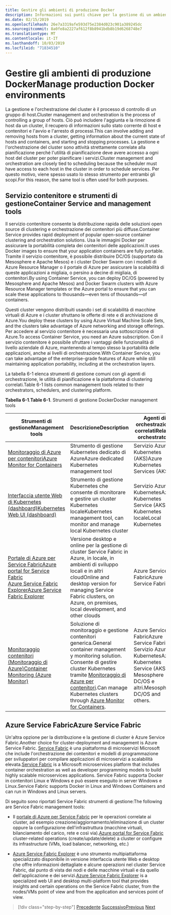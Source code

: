 ```yaml
---
title: Gestire gli ambienti di produzione Docker
description: Informazioni sui punti chiave per la gestione di un ambiente di produzione basato su contenitori.
ms.date: 02/15/2019
ms.openlocfilehash: 26e7a3319afe593d75e2384d023c901a389245dc
ms.sourcegitcommit: 8a0fe8a2227af612f8b8941bdb8b19d6268748e7
ms.translationtype: MT
ms.contentlocale: it-IT
ms.lasthandoff: 10/03/2019
ms.locfileid: "71834510"
---
```

# <a name="manage-production-docker-environments"></a><span data-ttu-id="69fcf-103">Gestire gli ambienti di produzione Docker</span><span class="sxs-lookup"><span data-stu-id="69fcf-103">Manage production Docker environments</span></span>

<span data-ttu-id="69fcf-104">La gestione e l'orchestrazione del cluster è il processo di controllo di un gruppo di host.</span><span class="sxs-lookup"><span data-stu-id="69fcf-104">Cluster management and orchestration is the process of controlling a group of hosts.</span></span> <span data-ttu-id="69fcf-105">Ciò può includere l'aggiunta e la rimozione di host da un cluster, il recupero di informazioni sullo stato corrente di host e contenitori e l'avvio e l'arresto di processi.</span><span class="sxs-lookup"><span data-stu-id="69fcf-105">This can involve adding and removing hosts from a cluster, getting information about the current state of hosts and containers, and starting and stopping processes.</span></span> <span data-ttu-id="69fcf-106">La gestione e l'orchestrazione del cluster sono attività strettamente correlate alla pianificazione perché l'utilità di pianificazione deve avere accesso a ogni host del cluster per poter pianificare i servizi.</span><span class="sxs-lookup"><span data-stu-id="69fcf-106">Cluster management and orchestration are closely tied to scheduling because the scheduler must have access to each host in the cluster in order to schedule services.</span></span> <span data-ttu-id="69fcf-107">Per questo motivo, viene spesso usato lo stesso strumento per entrambi gli scopi.</span><span class="sxs-lookup"><span data-stu-id="69fcf-107">For this reason, the same tool is often used for both purposes.</span></span>

## <a name="container-service-and-management-tools"></a><span data-ttu-id="69fcf-108">Servizio contenitore e strumenti di gestione</span><span class="sxs-lookup"><span data-stu-id="69fcf-108">Container Service and management tools</span></span>

<span data-ttu-id="69fcf-109">Il servizio contenitore consente la distribuzione rapida delle soluzioni open source di clustering e orchestrazione dei contenitori più diffuse.</span><span class="sxs-lookup"><span data-stu-id="69fcf-109">Container Service provides rapid deployment of popular open-source container clustering and orchestration solutions.</span></span> <span data-ttu-id="69fcf-110">Usa le immagini Docker per assicurare la portabilità completa dei contenitori delle applicazioni.</span><span class="sxs-lookup"><span data-stu-id="69fcf-110">It uses Docker images to ensure that your application containers are fully portable.</span></span> <span data-ttu-id="69fcf-111">Tramite il servizio contenitore, è possibile distribuire DC/OS (supportato da Mesosphere e Apache Mesos) e i cluster Docker Swarm con i modelli di Azure Resource Manager o il portale di Azure per assicurare la scalabilità di queste applicazioni a migliaia, o persino a decine di migliaia, di contenitori.</span><span class="sxs-lookup"><span data-stu-id="69fcf-111">By using Container Service, you can deploy DC/OS (powered by Mesosphere and Apache Mesos) and Docker Swarm clusters with Azure Resource Manager templates or the Azure portal to ensure that you can scale these applications to thousands—even tens of thousands—of containers.</span></span>

<span data-ttu-id="69fcf-112">Questi cluster vengono distribuiti usando i set di scalabilità di macchine virtuali di Azure e i cluster sfruttano le offerte di rete e di archiviazione di Azure.</span><span class="sxs-lookup"><span data-stu-id="69fcf-112">You deploy these clusters by using Azure Virtual Machine Scale Sets, and the clusters take advantage of Azure networking and storage offerings.</span></span> <span data-ttu-id="69fcf-113">Per accedere al servizio contenitore è necessaria una sottoscrizione di Azure.</span><span class="sxs-lookup"><span data-stu-id="69fcf-113">To access Container Service, you need an Azure subscription.</span></span> <span data-ttu-id="69fcf-114">Con il servizio contenitore è possibile sfruttare i vantaggi delle funzionalità di livello aziendale di Azure, mantenendo al tempo stesso la portabilità delle applicazioni, anche ai livelli di orchestrazione.</span><span class="sxs-lookup"><span data-stu-id="69fcf-114">With Container Service, you can take advantage of the enterprise-grade features of Azure while still maintaining application portability, including at the orchestration layers.</span></span>

<span data-ttu-id="69fcf-115">La tabella 6-1 elenca strumenti di gestione comuni con gli agenti di orchestrazione, le utilità di pianificazione e la piattaforma di clustering correlati.</span><span class="sxs-lookup"><span data-stu-id="69fcf-115">Table 6-1 lists common management tools related to their orchestrators, schedulers, and clustering platform.</span></span>

<span data-ttu-id="69fcf-116">**Tabella 6-1**.</span><span class="sxs-lookup"><span data-stu-id="69fcf-116">**Table 6-1**.</span></span> <span data-ttu-id="69fcf-117">Strumenti di gestione Docker</span><span class="sxs-lookup"><span data-stu-id="69fcf-117">Docker management tools</span></span>

| <span data-ttu-id="69fcf-118">Strumenti di gestione</span><span class="sxs-lookup"><span data-stu-id="69fcf-118">Management tools</span></span> | <span data-ttu-id="69fcf-119">Descrizione</span><span class="sxs-lookup"><span data-stu-id="69fcf-119">Description</span></span> | <span data-ttu-id="69fcf-120">Agenti di orchestrazione correlati</span><span class="sxs-lookup"><span data-stu-id="69fcf-120">Related orchestrators</span></span> |
|------------------|-------------|-----------------------|
| [<span data-ttu-id="69fcf-121">Monitoraggio di Azure per contenitori</span><span class="sxs-lookup"><span data-stu-id="69fcf-121">Azure Monitor for Containers</span></span>](https://docs.microsoft.com/azure/monitoring/monitoring-container-insights-overview) | <span data-ttu-id="69fcf-122">Strumento di gestione Kubernetes dedicato di Azure</span><span class="sxs-lookup"><span data-stu-id="69fcf-122">Azure dedicated Kubernetes management tool</span></span> | <span data-ttu-id="69fcf-123">Servizio Azure Kubernetes (AKS)</span><span class="sxs-lookup"><span data-stu-id="69fcf-123">Azure Kubernetes Services (AKS)</span></span> |
| [<span data-ttu-id="69fcf-124">Interfaccia utente Web di Kubernetes (dashboard)</span><span class="sxs-lookup"><span data-stu-id="69fcf-124">Kubernetes Web UI (dashboard)</span></span>](https://kubernetes.io/docs/tasks/access-application-cluster/web-ui-dashboard/) | <span data-ttu-id="69fcf-125">Strumento di gestione Kubernetes che consente di monitorare e gestire un cluster Kubernetes locale</span><span class="sxs-lookup"><span data-stu-id="69fcf-125">Kubernetes management tool, can monitor and manage local Kubernetes cluster</span></span> | <span data-ttu-id="69fcf-126">Servizio Azure Kubernetes</span><span class="sxs-lookup"><span data-stu-id="69fcf-126">Azure Kubernetes Service (AKS)</span></span><br/><span data-ttu-id="69fcf-127">Kubernetes locale</span><span class="sxs-lookup"><span data-stu-id="69fcf-127">Local Kubernetes</span></span> |
| [<span data-ttu-id="69fcf-128">Portale di Azure per Service Fabric</span><span class="sxs-lookup"><span data-stu-id="69fcf-128">Azure portal for Service Fabric</span></span>](https://docs.microsoft.com/azure/service-fabric/service-fabric-cluster-creation-via-portal)<br/>[<span data-ttu-id="69fcf-129">Azure Service Fabric Explorer</span><span class="sxs-lookup"><span data-stu-id="69fcf-129">Azure Service Fabric Explorer</span></span>](https://docs.microsoft.com/azure/service-fabric/service-fabric-visualizing-your-cluster) | <span data-ttu-id="69fcf-130">Versione desktop e online per la gestione di cluster Service Fabric in Azure, in locale, in ambienti di sviluppo locali e in altri cloud</span><span class="sxs-lookup"><span data-stu-id="69fcf-130">Online and desktop version for managing Service Fabric clusters, on Azure, on premises, local development, and other clouds</span></span> | <span data-ttu-id="69fcf-131">Azure Service Fabric</span><span class="sxs-lookup"><span data-stu-id="69fcf-131">Azure Service Fabric</span></span> |
| [<span data-ttu-id="69fcf-132">Monitoraggio contenitori (Monitoraggio di Azure)</span><span class="sxs-lookup"><span data-stu-id="69fcf-132">Container Monitoring (Azure Monitor)</span></span>](https://docs.microsoft.com/azure/azure-monitor/insights/containers) | <span data-ttu-id="69fcf-133">Soluzione di monitoraggio e gestione contenitori generica.</span><span class="sxs-lookup"><span data-stu-id="69fcf-133">General container management y monitoring solution.</span></span> <span data-ttu-id="69fcf-134">Consente di gestire cluster Kubernetes tramite [Monitoraggio di Azure per contenitori](https://docs.microsoft.com/azure/monitoring/monitoring-container-insights-overview).</span><span class="sxs-lookup"><span data-stu-id="69fcf-134">Can manage Kubernetes clusters through [Azure Monitor for Containers](https://docs.microsoft.com/azure/monitoring/monitoring-container-insights-overview).</span></span> | <span data-ttu-id="69fcf-135">Azure Service Fabric</span><span class="sxs-lookup"><span data-stu-id="69fcf-135">Azure Service Fabric</span></span><br/><span data-ttu-id="69fcf-136">Servizio Azure Kubernetes</span><span class="sxs-lookup"><span data-stu-id="69fcf-136">Azure Kubernetes Service (AKS)</span></span><br/><span data-ttu-id="69fcf-137">Mesosphere DC/OS e altri.</span><span class="sxs-lookup"><span data-stu-id="69fcf-137">Mesosphere DC/OS and others.</span></span> |

## <a name="azure-service-fabric"></a><span data-ttu-id="69fcf-138">Azure Service Fabric</span><span class="sxs-lookup"><span data-stu-id="69fcf-138">Azure Service Fabric</span></span>

<span data-ttu-id="69fcf-139">Un'altra opzione per la distribuzione e la gestione di cluster è Azure Service Fabric.</span><span class="sxs-lookup"><span data-stu-id="69fcf-139">Another choice for cluster-deployment and management is Azure Service Fabric.</span></span> <span data-ttu-id="69fcf-140">[Service Fabric](https://azure.microsoft.com/services/service-fabric/) è una piattaforma di microservizi Microsoft che include l'orchestrazione dei contenitori e modelli di programmazione per sviluppatori per compilare applicazioni di microservizi a scalabilità elevata.</span><span class="sxs-lookup"><span data-stu-id="69fcf-140">[Service Fabric](https://azure.microsoft.com/services/service-fabric/) is a Microsoft microservices platform that includes container orchestration as well as developer programming models to build highly scalable microservices applications.</span></span> <span data-ttu-id="69fcf-141">Service Fabric supporta Docker in contenitori Linux e Windows e può essere eseguito in server Windows e Linux.</span><span class="sxs-lookup"><span data-stu-id="69fcf-141">Service Fabric supports Docker in Linux and Windows Containers and can run in Windows and Linux servers.</span></span>

<span data-ttu-id="69fcf-142">Di seguito sono riportati Service Fabric strumenti di gestione:</span><span class="sxs-lookup"><span data-stu-id="69fcf-142">The following are Service Fabric management tools:</span></span>

- <span data-ttu-id="69fcf-143">Il [portale di Azure per Service Fabric](https://docs.microsoft.com/azure/service-fabric/service-fabric-cluster-creation-via-portal) per le operazioni correlate ai cluster, ad esempio creazione/aggiornamento/eliminazione di un cluster oppure la configurazione dell'infrastruttura (macchine virtuali, bilanciamento del carico, rete e così via).</span><span class="sxs-lookup"><span data-stu-id="69fcf-143">[Azure portal for Service Fabric](https://docs.microsoft.com/azure/service-fabric/service-fabric-cluster-creation-via-portal) cluster-related operations (create/update/delete) a cluster or configure its infrastructure (VMs, load balancer, networking, etc.)</span></span>

- <span data-ttu-id="69fcf-144">[Azure Service Fabric Explorer](https://docs.microsoft.com/azure/service-fabric/service-fabric-visualizing-your-cluster) è uno strumento multipiattaforma specializzato disponibile in versione interfaccia utente Web e desktop che offre informazioni dettagliate e alcune operazioni nel cluster Service Fabric, dal punto di vista dei nodi e delle macchine virtuali e da quello dell'applicazione e dei servizi.</span><span class="sxs-lookup"><span data-stu-id="69fcf-144">[Azure Service Fabric Explorer](https://docs.microsoft.com/azure/service-fabric/service-fabric-visualizing-your-cluster) is a specialized web UI and desktop multi-platform tool that provides insights and certain operations on the Service Fabric cluster, from the nodes/VMs point of view and from the application and services point of view.</span></span>

>[!div class="step-by-step"]
><span data-ttu-id="69fcf-145">[Precedente](run-microservices-based-applications-in-production.md)
>[Successivo](monitor-containerized-application-services.md)</span><span class="sxs-lookup"><span data-stu-id="69fcf-145">[Previous](run-microservices-based-applications-in-production.md)
[Next](monitor-containerized-application-services.md)</span></span>
